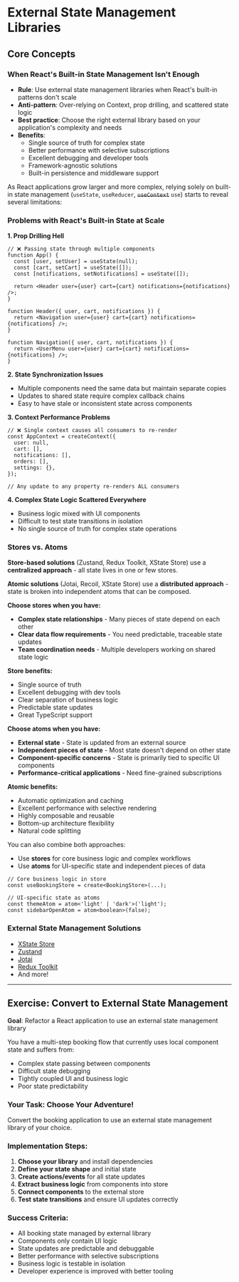 # External State Management Libraries

## Core Concepts

### When React's Built-in State Management Isn't Enough

- **Rule**: Use external state management libraries when React's built-in patterns don't scale
- **Anti-pattern**: Over-relying on Context, prop drilling, and scattered state logic
- **Best practice**: Choose the right external library based on your application's complexity and needs
- **Benefits**:
  - Single source of truth for complex state
  - Better performance with selective subscriptions
  - Excellent debugging and developer tools
  - Framework-agnostic solutions
  - Built-in persistence and middleware support

As React applications grow larger and more complex, relying solely on built-in state management (`useState`, `useReducer`, ~~`useContext`~~ `use`) starts to reveal several limitations:

### Problems with React's Built-in State at Scale

**1. Prop Drilling Hell**

```tsx
// ❌ Passing state through multiple components
function App() {
  const [user, setUser] = useState(null);
  const [cart, setCart] = useState([]);
  const [notifications, setNotifications] = useState([]);

  return <Header user={user} cart={cart} notifications={notifications} />;
}

function Header({ user, cart, notifications }) {
  return <Navigation user={user} cart={cart} notifications={notifications} />;
}

function Navigation({ user, cart, notifications }) {
  return <UserMenu user={user} cart={cart} notifications={notifications} />;
}
```

**2. State Synchronization Issues**

- Multiple components need the same data but maintain separate copies
- Updates to shared state require complex callback chains
- Easy to have stale or inconsistent state across components

**3. Context Performance Problems**

```tsx
// ❌ Single context causes all consumers to re-render
const AppContext = createContext({
  user: null,
  cart: [],
  notifications: [],
  orders: [],
  settings: {},
});

// Any update to any property re-renders ALL consumers
```

**4. Complex State Logic Scattered Everywhere**

- Business logic mixed with UI components
- Difficult to test state transitions in isolation
- No single source of truth for complex state operations

### Stores vs. Atoms

**Store-based solutions** (Zustand, Redux Toolkit, XState Store) use a **centralized approach** - all state lives in one or few stores.

**Atomic solutions** (Jotai, Recoil, XState Store) use a **distributed approach** - state is broken into independent atoms that can be composed.

**Choose stores when you have:**

- **Complex state relationships** - Many pieces of state depend on each other
- **Clear data flow requirements** - You need predictable, traceable state updates
- **Team coordination needs** - Multiple developers working on shared state logic

**Store benefits:**

- Single source of truth
- Excellent debugging with dev tools
- Clear separation of business logic
- Predictable state updates
- Great TypeScript support

**Choose atoms when you have:**

- **External state** - State is updated from an external source
- **Independent pieces of state** - Most state doesn't depend on other state
- **Component-specific concerns** - State is primarily tied to specific UI components
- **Performance-critical applications** - Need fine-grained subscriptions

**Atomic benefits:**

- Automatic optimization and caching
- Excellent performance with selective rendering
- Highly composable and reusable
- Bottom-up architecture flexibility
- Natural code splitting

You can also combine both approaches:

- Use **stores** for core business logic and complex workflows
- Use **atoms** for UI-specific state and independent pieces of data

```tsx
// Core business logic in store
const useBookingStore = create<BookingStore>(...);

// UI-specific state as atoms
const themeAtom = atom<'light' | 'dark'>('light');
const sidebarOpenAtom = atom<boolean>(false);
```

### External State Management Solutions

- [XState Store](https://stately.ai/docs/xstate-store)
- [Zustand](https://zustand-demo.pmnd.rs/)
- [Jotai](https://jotai.org/)
- [Redux Toolkit](https://redux-toolkit.js.org/)
- And more!

---

## Exercise: Convert to External State Management

**Goal**: Refactor a React application to use an external state management library

You have a multi-step booking flow that currently uses local component state and suffers from:

- Complex state passing between components
- Difficult state debugging
- Tightly coupled UI and business logic
- Poor state predictability

### Your Task: Choose Your Adventure!

Convert the booking application to use an external state management library of your choice.

### Implementation Steps:

1. **Choose your library** and install dependencies
2. **Define your state shape** and initial state
3. **Create actions/events** for all state updates
4. **Extract business logic** from components into store
5. **Connect components** to the external store
6. **Test state transitions** and ensure UI updates correctly

### Success Criteria:

- All booking state managed by external library
- Components only contain UI logic
- State updates are predictable and debuggable
- Better performance with selective subscriptions
- Business logic is testable in isolation
- Developer experience is improved with better tooling
